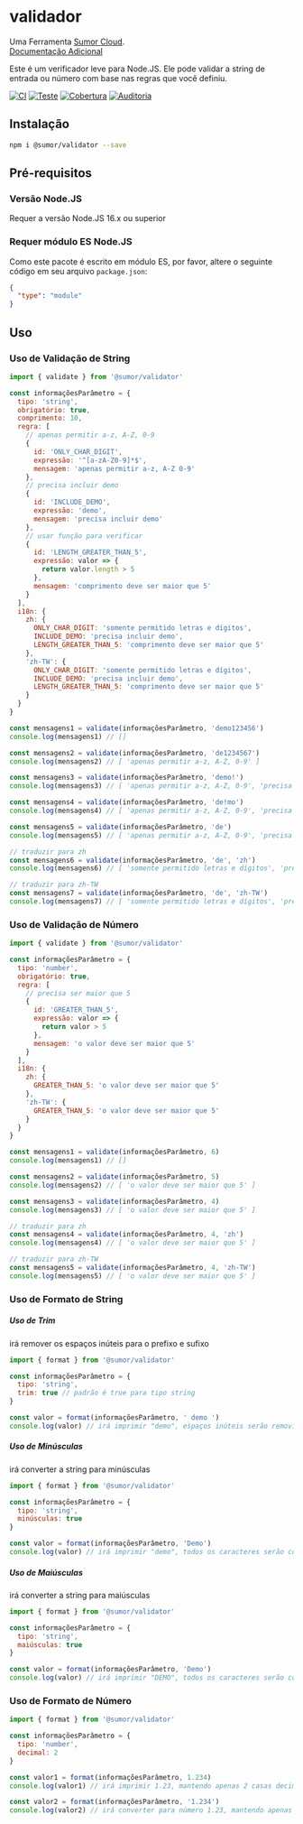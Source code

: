 # validador

Uma Ferramenta [Sumor Cloud](https://sumor.cloud).  
[Documentação Adicional](https://sumor.cloud)

Este é um verificador leve para Node.JS.
Ele pode validar a string de entrada ou número com base nas regras que você definiu.

[![CI](https://github.com/sumor-cloud/validator/actions/workflows/ci.yml/badge.svg)](https://github.com/sumor-cloud/validator/actions/workflows/ci.yml)
[![Teste](https://github.com/sumor-cloud/validator/actions/workflows/ut.yml/badge.svg)](https://github.com/sumor-cloud/validator/actions/workflows/ut.yml)
[![Cobertura](https://github.com/sumor-cloud/validator/actions/workflows/coverage.yml/badge.svg)](https://github.com/sumor-cloud/validator/actions/workflows/coverage.yml)
[![Auditoria](https://github.com/sumor-cloud/validator/actions/workflows/audit.yml/badge.svg)](https://github.com/sumor-cloud/validator/actions/workflows/audit.yml)

## Instalação

```bash
npm i @sumor/validator --save
```

## Pré-requisitos

### Versão Node.JS

Requer a versão Node.JS 16.x ou superior

### Requer módulo ES Node.JS

Como este pacote é escrito em módulo ES,
por favor, altere o seguinte código em seu arquivo `package.json`:

```json
{
  "type": "module"
}
```

## Uso

### Uso de Validação de String

```js
import { validate } from '@sumor/validator'

const informaçõesParâmetro = {
  tipo: 'string',
  obrigatório: true,
  comprimento: 10,
  regra: [
    // apenas permitir a-z, A-Z, 0-9
    {
      id: 'ONLY_CHAR_DIGIT',
      expressão: '^[a-zA-Z0-9]*$',
      mensagem: 'apenas permitir a-z, A-Z 0-9'
    },
    // precisa incluir demo
    {
      id: 'INCLUDE_DEMO',
      expressão: 'demo',
      mensagem: 'precisa incluir demo'
    },
    // usar função para verificar
    {
      id: 'LENGTH_GREATER_THAN_5',
      expressão: valor => {
        return valor.length > 5
      },
      mensagem: 'comprimento deve ser maior que 5'
    }
  ],
  i18n: {
    zh: {
      ONLY_CHAR_DIGIT: 'somente permitido letras e dígitos',
      INCLUDE_DEMO: 'precisa incluir demo',
      LENGTH_GREATER_THAN_5: 'comprimento deve ser maior que 5'
    },
    'zh-TW': {
      ONLY_CHAR_DIGIT: 'somente permitido letras e dígitos',
      INCLUDE_DEMO: 'precisa incluir demo',
      LENGTH_GREATER_THAN_5: 'comprimento deve ser maior que 5'
    }
  }
}

const mensagens1 = validate(informaçõesParâmetro, 'demo123456')
console.log(mensagens1) // []

const mensagens2 = validate(informaçõesParâmetro, 'de1234567')
console.log(mensagens2) // [ 'apenas permitir a-z, A-Z, 0-9' ]

const mensagens3 = validate(informaçõesParâmetro, 'demo!')
console.log(mensagens3) // [ 'apenas permitir a-z, A-Z, 0-9', 'precisa incluir demo' ]

const mensagens4 = validate(informaçõesParâmetro, 'de!mo')
console.log(mensagens4) // [ 'apenas permitir a-z, A-Z, 0-9', 'precisa incluir demo' ]

const mensagens5 = validate(informaçõesParâmetro, 'de')
console.log(mensagens5) // [ 'apenas permitir a-z, A-Z, 0-9', 'precisa incluir demo', 'comprimento deve ser maior que 5' ]

// traduzir para zh
const mensagens6 = validate(informaçõesParâmetro, 'de', 'zh')
console.log(mensagens6) // [ 'somente permitido letras e dígitos', 'precisa incluir demo', 'comprimento deve ser maior que 5' ]

// traduzir para zh-TW
const mensagens7 = validate(informaçõesParâmetro, 'de', 'zh-TW')
console.log(mensagens7) // [ 'somente permitido letras e dígitos', 'precisa incluir demo', 'comprimento deve ser maior que 5' ]
```

### Uso de Validação de Número

```js
import { validate } from '@sumor/validator'

const informaçõesParâmetro = {
  tipo: 'number',
  obrigatório: true,
  regra: [
    // precisa ser maior que 5
    {
      id: 'GREATER_THAN_5',
      expressão: valor => {
        return valor > 5
      },
      mensagem: 'o valor deve ser maior que 5'
    }
  ],
  i18n: {
    zh: {
      GREATER_THAN_5: 'o valor deve ser maior que 5'
    },
    'zh-TW': {
      GREATER_THAN_5: 'o valor deve ser maior que 5'
    }
  }
}

const mensagens1 = validate(informaçõesParâmetro, 6)
console.log(mensagens1) // []

const mensagens2 = validate(informaçõesParâmetro, 5)
console.log(mensagens2) // [ 'o valor deve ser maior que 5' ]

const mensagens3 = validate(informaçõesParâmetro, 4)
console.log(mensagens3) // [ 'o valor deve ser maior que 5' ]

// traduzir para zh
const mensagens4 = validate(informaçõesParâmetro, 4, 'zh')
console.log(mensagens4) // [ 'o valor deve ser maior que 5' ]

// traduzir para zh-TW
const mensagens5 = validate(informaçõesParâmetro, 4, 'zh-TW')
console.log(mensagens5) // [ 'o valor deve ser maior que 5' ]
```

### Uso de Formato de String

##### Uso de *Trim*

irá remover os espaços inúteis para o prefixo e sufixo

```js
import { format } from '@sumor/validator'

const informaçõesParâmetro = {
  tipo: 'string',
  trim: true // padrão é true para tipo string
}

const valor = format(informaçõesParâmetro, ' demo ')
console.log(valor) // irá imprimir "demo", espaços inúteis serão removidos
```

##### Uso de Minúsculas

irá converter a string para minúsculas

```js
import { format } from '@sumor/validator'

const informaçõesParâmetro = {
  tipo: 'string',
  minúsculas: true
}

const valor = format(informaçõesParâmetro, 'Demo')
console.log(valor) // irá imprimir "demo", todos os caracteres serão convertidos para minúsculas
```

##### Uso de Maiúsculas

irá converter a string para maiúsculas

```js
import { format } from '@sumor/validator'

const informaçõesParâmetro = {
  tipo: 'string',
  maiúsculas: true
}

const valor = format(informaçõesParâmetro, 'Demo')
console.log(valor) // irá imprimir "DEMO", todos os caracteres serão convertidos para maiúsculas
```

### Uso de Formato de Número

```js
import { format } from '@sumor/validator'

const informaçõesParâmetro = {
  tipo: 'number',
  decimal: 2
}

const valor1 = format(informaçõesParâmetro, 1.234)
console.log(valor1) // irá imprimir 1.23, mantendo apenas 2 casas decimais

const valor2 = format(informaçõesParâmetro, '1.234')
console.log(valor2) // irá converter para número 1.23, mantendo apenas 2 casas decimais
```